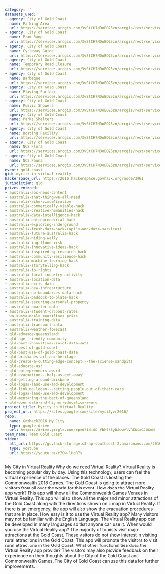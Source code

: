 ```yaml
---
category: ''
datasets_used:
- agency: City of Gold Coast
  name: Parking Area
  url: https://services.arcgis.com/3vStCH7NDoBOZ5zn/arcgis/rest/services/Parking_Area/FeatureServer/0
- agency: City of Gold Coast
  name: Pram Ramp
  url: https://services.arcgis.com/3vStCH7NDoBOZ5zn/arcgis/rest/services/Pram_Ramp/FeatureServer/0
- agency: City of Gold Coast
  name: Cycleway Guide
  url: https://services.arcgis.com/3vStCH7NDoBOZ5zn/arcgis/rest/services/Cycleway_Guide/FeatureServer/0
- agency: City of Gold Coast
  name: Temporary Road Closure
  url: https://services.arcgis.com/3vStCH7NDoBOZ5zn/arcgis/rest/services/Temporary_Road_Closure/FeatureServer/0
- agency: City of Gold Coast
  name: Barbeque
  url: https://services.arcgis.com/3vStCH7NDoBOZ5zn/arcgis/rest/services/Barbeque/FeatureServer/0
- agency: City of Gold Coast
  name: Playing Surface
  url: https://services.arcgis.com/3vStCH7NDoBOZ5zn/arcgis/rest/services/Playing_Surface/FeatureServer/0
- agency: City of Gold Coast
  name: Public Showers
  url: https://services.arcgis.com/3vStCH7NDoBOZ5zn/arcgis/rest/services/Public_Showers/FeatureServer/0
- agency: City of Gold Coast
  name: Parks Shelters
  url: https://services.arcgis.com/3vStCH7NDoBOZ5zn/arcgis/rest/services/Parks_Shelters/FeatureServer/0
- agency: City of Gold Coast
  name: Boating Facility
  url: https://services.arcgis.com/3vStCH7NDoBOZ5zn/arcgis/rest/services/Boating_Facility/FeatureServer/0
- agency: City of Gold Coast
  name: NCS Flora
  url: https://services.arcgis.com/3vStCH7NDoBOZ5zn/arcgis/rest/services/NCS_Flora/FeatureServer/0
- agency: City of Gold Coast
  name: NCS Fauna
  url: https://services.arcgis.com/3vStCH7NDoBOZ5zn/arcgis/rest/services/NCS_Fauna/FeatureServer/0
event: gold-coast
gid: mycity-in-virtual-reality
hackerspace_url: https://2016.hackerspace.govhack.org/node/3061
jurisdiction: qld
prizes-entered:
- australia-abc-news-content
- australia-that-thing-we-all-need
- australia-aihw-visualisation
- australia-commerically-viable-hack
- australia-creative-humanities-hack
- australia-data-intelligence-hack
- australia-entrepreneurial-hack
- australia-exploring-underground
- australia-fresh-data-hack-(api’s-and-data-services)
- australia-future-australia-hack
- australia-hiding-wally
- australia-iag-flood-risk
- australia-innovative-ideas-hack
- australia-inspired-by-research-hack
- australia-community-resilience-hack
- australia-machine-learning-hack
- australia-storytelling-hack
- australia-ip-rights
- australia-local-industry-activity
- australia-location-data
- australia-ncris-data
- australia-new-infrastructure
- australia-no-boundaries-data-hack
- australia-paddock-to-plate-hack
- australia-securing-personal-property
- australia-smarter-data
- australia-student-dropout-rates
- wa-sustainable-coastlines-prize
- australia-training-data
- australia-transport-data
- australia-weather-forecast
- qld-advance-queensland!
- qld-age-friendly-community
- qld-best-innovative-use-of-data-sets
- qld-best-of-gold-coast
- qld-best-use-of-gold-coast-data
- qld-brisbanes-art-and-heritage
- qld-create-a-cutting-edge-concept---the-science-sandpit!
- qld-educate-us!
- qld-entrepreneurs-award
- qld-evacuation---help-us-get-away!
- qld-getting-around-brisbane
- qld-logan-land-use-and-development
- qld-linking-logan---getting-people-out-of-their-cars
- qld-logan-land-use-and-development
- qld-mentoring-the-best-of-queensland
- qld-open-data-and-higher-education-award
project_title: Mycity in Virtual Reality
project_url: https://sites.google.com/site/mycityvr2016/
repo:
  name: Govhack2016 My City
  type: google-drive
  url: https://drive.google.com/open?id=0B-fbh5h3yBJwUVlVREN5cGJ0SmM
team_name: Team Gold Coast
video:
  alt_url: https://govhack-storage.s3-ap-southeast-2.amazonaws.com/2016/my%20city.mp4
  type: youtube
  url: https://youtu.be/c7Cw-lHqR7s
---
```


My City in Virtual Reality
Why do we need Virtual Reality?
Virtual Reality is becoming popular day by day. Using this technology, users can feel the virtual experience of the places. The Gold Coast is hosting the Commonwealth 2018 Games. The Gold Coast is going to attract more visitors from all over the world for this event.
How does the Virtual Reality app work?
This app will show all the Commonwealth Games Venues in Virtual Reality. This app will also show all the major and minor attractions of the Gold Coast along with the directions shown on a map in Virtual Reality. If there is an emergency, the app will also show the evacuation procedures that are in place.
How easy is it to use the Virtual Reality app?
Many visitors may not be familiar with the English Language. The Virtual Reality app can be developed in many languages so that anyone can use it. 
When would you use the Virtual Reality app?
The majority of tourists visit major attractions at the Gold Coast. These visitors do not show interest in visiting rural attractions in the Gold Coast. This app will promote the visitors to visit rural attractions in the Gold Coast.
What other functionalities does the Virtual Reality app provide?
The visitors may also provide feedback on their experience on their thoughts about the City of the Gold Coast and Commonwealth Games.
The City of Gold Coast can use this data for further improvements.